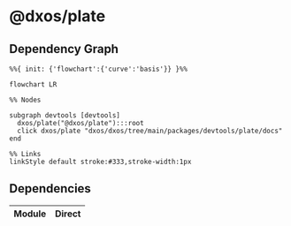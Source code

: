 # @dxos/plate



## Dependency Graph

```mermaid
%%{ init: {'flowchart':{'curve':'basis'}} }%%

flowchart LR

%% Nodes

subgraph devtools [devtools]
  dxos/plate("@dxos/plate"):::root
  click dxos/plate "dxos/dxos/tree/main/packages/devtools/plate/docs"
end

%% Links
linkStyle default stroke:#333,stroke-width:1px
```

## Dependencies

| Module | Direct |
|---|---|

